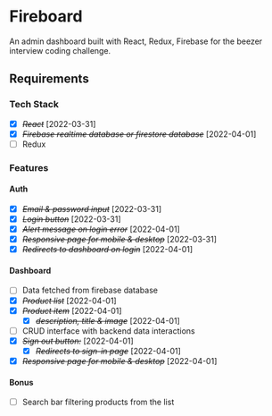 # Fireboard

An admin dashboard built with React, Redux, Firebase for the beezer interview
coding challenge.

## Requirements

### Tech Stack

- [x] ~~_React_~~ [2022-03-31]
- [x] ~~_Firebase realtime database or firestore database_~~ [2022-04-01]
- [ ] Redux

### Features

#### Auth

- [x] ~~_Email & password input_~~ [2022-03-31]
- [x] ~~_Login button_~~ [2022-03-31]
- [x] ~~_Alert message on login error_~~ [2022-04-01]
- [x] ~~_Responsive page for mobile & desktop_~~ [2022-03-31]
- [x] ~~_Redirects to dashboard on login_~~ [2022-04-01]

#### Dashboard

- [ ] Data fetched from firebase database
- [x] ~~_Product list_~~ [2022-04-01]
- [x] ~~_Product item_~~ [2022-04-01]
  - [x] ~~_description, title & image_~~ [2022-04-01]
- [ ] CRUD interface with backend data interactions
- [x] ~~_Sign out button:_~~ [2022-04-01]
  - [x] ~~_Redirects to sign-in page_~~ [2022-04-01]
- [x] ~~_Responsive page for mobile & desktop_~~ [2022-04-01]

#### Bonus

- [ ] Search bar filtering products from the list
